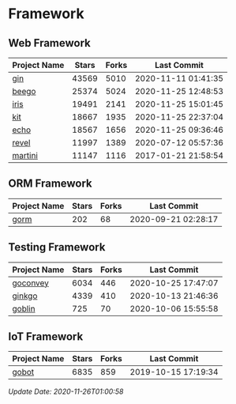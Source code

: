 # Framework

## Web Framework
| Project Name | Stars | Forks | Last Commit |
| ------------ | ----- | ----- | ----------- |
| [gin](https://github.com/gin-gonic/gin) | 43569 | 5010 | 2020-11-11 01:41:35 |
| [beego](https://github.com/astaxie/beego) | 25374 | 5024 | 2020-11-25 12:48:53 |
| [iris](https://github.com/kataras/iris) | 19491 | 2141 | 2020-11-25 15:01:45 |
| [kit](https://github.com/go-kit/kit) | 18667 | 1935 | 2020-11-25 22:37:04 |
| [echo](https://github.com/labstack/echo) | 18567 | 1656 | 2020-11-25 09:36:46 |
| [revel](https://github.com/revel/revel) | 11997 | 1389 | 2020-07-12 05:57:36 |
| [martini](https://github.com/go-martini/martini) | 11147 | 1116 | 2017-01-21 21:58:54 |

## ORM Framework
| Project Name | Stars | Forks | Last Commit |
| ------------ | ----- | ----- | ----------- |
| [gorm](https://github.com/jinzhu/gorm) | 202 | 68 | 2020-09-21 02:28:17 |

## Testing Framework
| Project Name | Stars | Forks | Last Commit |
| ------------ | ----- | ----- | ----------- |
| [goconvey](https://github.com/smartystreets/goconvey) | 6034 | 446 | 2020-10-25 17:47:07 |
| [ginkgo](https://github.com/onsi/ginkgo) | 4339 | 410 | 2020-10-13 21:46:36 |
| [goblin](https://github.com/franela/goblin) | 725 | 70 | 2020-10-06 15:55:58 |

## IoT Framework
| Project Name | Stars | Forks | Last Commit |
| ------------ | ----- | ----- | ----------- |
| [gobot](https://github.com/hybridgroup/gobot) | 6835 | 859 | 2019-10-15 17:19:34 |

*Update Date: 2020-11-26T01:00:58*